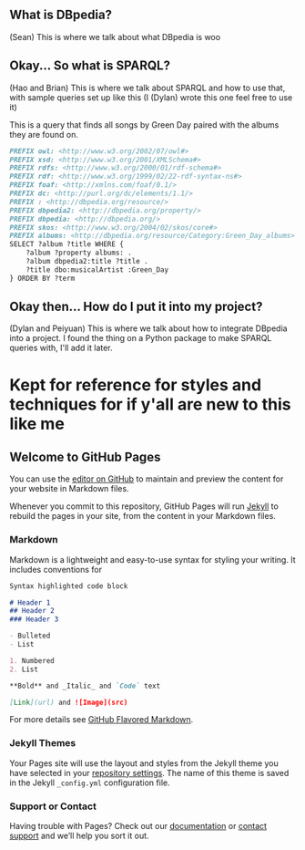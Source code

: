 ## What is DBpedia?

(Sean) This is where we talk about what DBpedia is woo

## Okay... So what is SPARQL?

(Hao and Brian) This is where we talk about SPARQL and how to use that, with sample queries set up like this (I (Dylan) wrote this one feel free to use it)

This is a query that finds all songs by Green Day paired with the albums they are found on.
```markdown
PREFIX owl: <http://www.w3.org/2002/07/owl#>
PREFIX xsd: <http://www.w3.org/2001/XMLSchema#>
PREFIX rdfs: <http://www.w3.org/2000/01/rdf-schema#>
PREFIX rdf: <http://www.w3.org/1999/02/22-rdf-syntax-ns#>
PREFIX foaf: <http://xmlns.com/foaf/0.1/>
PREFIX dc: <http://purl.org/dc/elements/1.1/>
PREFIX : <http://dbpedia.org/resource/>
PREFIX dbpedia2: <http://dbpedia.org/property/>
PREFIX dbpedia: <http://dbpedia.org/>
PREFIX skos: <http://www.w3.org/2004/02/skos/core#>
PREFIX albums: <http://dbpedia.org/resource/Category:Green_Day_albums>
SELECT ?album ?title WHERE {
    ?album ?property albums: .
    ?album dbpedia2:title ?title .
    ?title dbo:musicalArtist :Green_Day
} ORDER BY ?term
```

## Okay then... How do I put it into my project?

(Dylan and Peiyuan) This is where we talk about how to integrate DBpedia into a project. I found the thing on a Python package to make SPARQL queries with, I'll add it later.

# Kept for reference for styles and techniques for if y'all are new to this like me

## Welcome to GitHub Pages

You can use the [editor on GitHub](https://github.com/dknaplund/5914dbpedia/edit/master/README.md) to maintain and preview the content for your website in Markdown files.

Whenever you commit to this repository, GitHub Pages will run [Jekyll](https://jekyllrb.com/) to rebuild the pages in your site, from the content in your Markdown files.

### Markdown

Markdown is a lightweight and easy-to-use syntax for styling your writing. It includes conventions for

```markdown
Syntax highlighted code block

# Header 1
## Header 2
### Header 3

- Bulleted
- List

1. Numbered
2. List

**Bold** and _Italic_ and `Code` text

[Link](url) and ![Image](src)
```

For more details see [GitHub Flavored Markdown](https://guides.github.com/features/mastering-markdown/).

### Jekyll Themes

Your Pages site will use the layout and styles from the Jekyll theme you have selected in your [repository settings](https://github.com/dknaplund/5914dbpedia/settings). The name of this theme is saved in the Jekyll `_config.yml` configuration file.

### Support or Contact

Having trouble with Pages? Check out our [documentation](https://help.github.com/categories/github-pages-basics/) or [contact support](https://github.com/contact) and we’ll help you sort it out.
